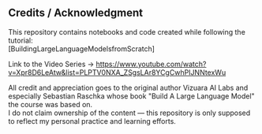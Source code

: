 ## Credits / Acknowledgment
This repository contains notebooks and code created while following the tutorial:  
[BuildingLargeLanguageModelsfromScratch]

Link to the Video Series -> 
https://www.youtube.com/watch?v=Xpr8D6LeAtw&list=PLPTV0NXA_ZSgsLAr8YCgCwhPIJNNtexWu

All credit and appreciation goes to the original author Vizuara AI Labs and especially Sebastian Raschka whose book "Build A Large Language Model" the course was based on.  
I do not claim ownership of the content — this repository is only supposed to reflect my personal practice and learning efforts.
